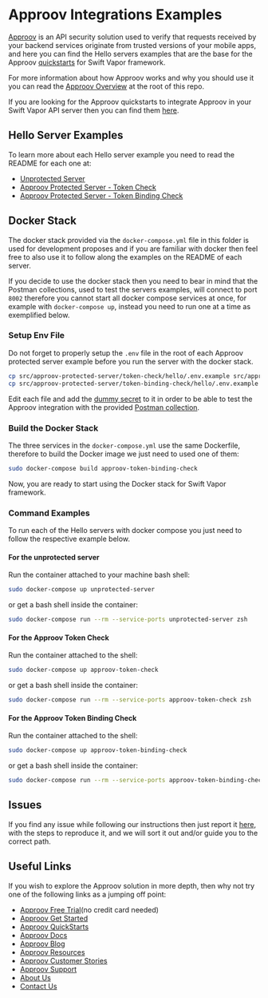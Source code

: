 # Approov Integrations Examples

[Approov](https://approov.io) is an API security solution used to verify that requests received by your backend services originate from trusted versions of your mobile apps, and here you can find the Hello servers examples that are the base for the Approov [quickstarts](/docs) for Swift Vapor framework.

For more information about how Approov works and why you should use it you can read the [Approov Overview](/OVERVIEW.md) at the root of this repo.

If you are looking for the Approov quickstarts to integrate Approov in your Swift Vapor API server then you can find them [here](/docs).


## Hello Server Examples

To learn more about each Hello server example you need to read the README for each one at:

* [Unprotected Server](./src/unprotected-server/hello)
* [Approov Protected Server - Token Check](./src/approov-protected-server/token-check/hello)
* [Approov Protected Server - Token Binding Check](./src/approov-protected-server/token-binding-check/hello)


## Docker Stack

The docker stack provided via the `docker-compose.yml` file in this folder is used for development proposes and if you are familiar with docker then feel free to also use it to follow along the examples on the README of each server.

If you decide to use the docker stack then you need to bear in mind that the Postman collections, used to test the servers examples, will connect to port `8002` therefore you cannot start all docker compose services at once, for example with `docker-compose up`, instead you need to run one at a time as exemplified below.

### Setup Env File

Do not forget to properly setup the `.env` file in the root of each Approov protected server example before you run the server with the docker stack.

```bash
cp src/approov-protected-server/token-check/hello/.env.example src/approov-protected-server/token-check/hello/.env
cp src/approov-protected-server/token-binding-check/hello/.env.example src/approov-protected-server/token-binding-check/hello/.env
```

Edit each file and add the [dummy secret](/TESTING.md#the-dummy-secret) to it in order to be able to test the Approov integration with the provided [Postman collection](https://github.com/approov/postman-collections/blob/master/quickstarts/hello-world/hello-world.postman_curl_requests_examples.md).


### Build the Docker Stack

The three services in the `docker-compose.yml` use the same Dockerfile, therefore to build the Docker image we just need to used one of them:

```bash
sudo docker-compose build approov-token-binding-check
```

Now, you are ready to start using the Docker stack for Swift Vapor framework.

### Command Examples

To run each of the Hello servers with docker compose you just need to follow the respective example below.

#### For the unprotected server

Run the container attached to your machine bash shell:

```bash
sudo docker-compose up unprotected-server
```

or get a bash shell inside the container:

```bash
sudo docker-compose run --rm --service-ports unprotected-server zsh
```

#### For the Approov Token Check

Run the container attached to the shell:

```bash
sudo docker-compose up approov-token-check
```

or get a bash shell inside the container:

```bash
sudo docker-compose run --rm --service-ports approov-token-check zsh
```

#### For the Approov Token Binding Check

Run the container attached to the shell:

```bash
sudo docker-compose up approov-token-binding-check
```

or get a bash shell inside the container:

```bash
sudo docker-compose run --rm --service-ports approov-token-binding-check zsh
```

## Issues

If you find any issue while following our instructions then just report it [here](https://github.com/approov/quickstart-swift-vapor-token-check/issues), with the steps to reproduce it, and we will sort it out and/or guide you to the correct path.


## Useful Links

If you wish to explore the Approov solution in more depth, then why not try one of the following links as a jumping off point:

* [Approov Free Trial](https://approov.io/signup)(no credit card needed)
* [Approov Get Started](https://approov.io/product/demo)
* [Approov QuickStarts](https://approov.io/docs/latest/approov-integration-examples/)
* [Approov Docs](https://approov.io/docs)
* [Approov Blog](https://approov.io/blog/)
* [Approov Resources](https://approov.io/resource/)
* [Approov Customer Stories](https://approov.io/customer)
* [Approov Support](https://approov.zendesk.com/hc/en-gb/requests/new)
* [About Us](https://approov.io/company)
* [Contact Us](https://approov.io/contact)
